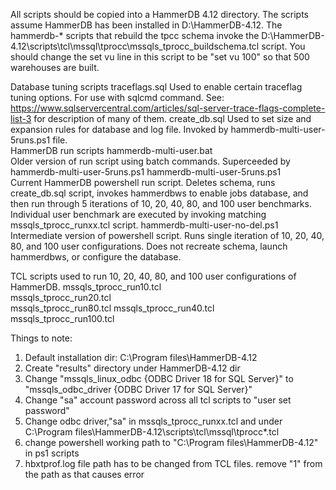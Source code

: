 
All scripts should be copied into a HammerDB 4.12 directory. The scripts assume 
HammerDB has been installed in D:\HammerDB-4.12. The hammerdb-* scripts that 
rebuild the tpcc schema invoke the 
D:\HammerDB-4.12\scripts\tcl\mssql\tprocc\mssqls_tprocc_buildschema.tcl script. 
You should change the set vu line in this script to be "set vu 100" so that 500 
warehouses are built.

Database tuning scripts
  traceflags.sql
    Used to enable certain traceflag tuning options. For use with sqlcmd command. See: 
    https://www.sqlservercentral.com/articles/sql-server-trace-flags-complete-list-3 
    for description of many of them.
  create_db.sql
    Used to set size and expansion rules for database and log file. Invoked by 
    hammerdb-multi-user-5runs.ps1 file.                 
HammerDB run scripts
  hammerdb-multi-user.bat         
    Older version of run script using batch commands. Superceeded by hammerdb-multi-user-5runs.ps1
  hammerdb-multi-user-5runs.ps1  
    Current HammerDB powershell run script. Deletes schema, runs create_db.sql 
    script, invokes hammerdbws to enable jobs database, and then run through 5 
    iterations of 10, 20, 40, 80, and 100 user benchmarks. Individual user 
    benchmark are executed by invoking matching mssqls_tprocc_runxx.tcl script.
  hammerdb-multi-user-no-del.ps1  
    Intermediate version of powershell script. Runs single iteration of 10, 20, 
    40, 80, and 100 user configurations. Does not recreate schema, launch 
    hammerdbws, or configure the database.

TCL scripts used  to run 10, 20, 40, 80, and 100 user configurations of HammerDB.
  mssqls_tprocc_run10.tcl   
  mssqls_tprocc_run20.tcl  
  mssqls_tprocc_run80.tcl
  mssqls_tprocc_run40.tcl  
  mssqls_tprocc_run100.tcl  

Things to note:
1. Default installation dir: C:\Program files\HammerDB-4.12
2. Create "results" directory under HammerDB-4.12 dir
3. Change "mssqls_linux_odbc {ODBC Driver 18 for SQL Server}" to "mssqls_odbc_driver {ODBC Driver 17 for SQL Server}"
4. Change "sa" account password across all tcl scripts to "user set password" 
5. Change odbc driver,"sa" in mssqls_tprocc_runxx.tcl and under C:\Program files\HammerDB-4.12\scripts\tcl\mssql\tprocc\*.tcl
6. change powershell working path to "C:\Program files\HammerDB-4.12" in ps1 scripts
7. hbxtprof.log file path has to be changed from TCL files. remove "1" from the path as that causes error

